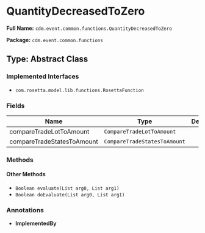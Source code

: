 # QuantityDecreasedToZero

**Full Name:** `cdm.event.common.functions.QuantityDecreasedToZero`

**Package:** `cdm.event.common.functions`

## Type: Abstract Class

### Implemented Interfaces

- `com.rosetta.model.lib.functions.RosettaFunction`

### Fields

| Name | Type | Description |
|------|------|-------------|
| compareTradeLotToAmount | `CompareTradeLotToAmount` |  |
| compareTradeStatesToAmount | `CompareTradeStatesToAmount` |  |

### Methods

#### Other Methods

- `Boolean evaluate(List arg0, List arg1)`
- `Boolean doEvaluate(List arg0, List arg1)`

### Annotations

- **ImplementedBy**

